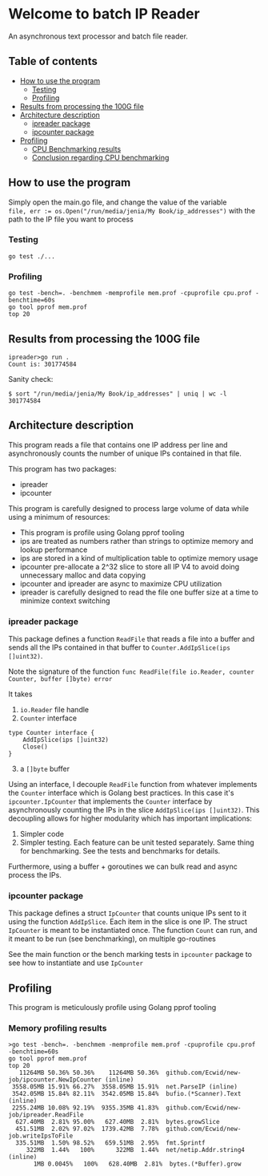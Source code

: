# Welcome to batch IP Reader
An asynchronous text processor and batch file reader.

## Table of contents
  - [How to use the program](#How-to-use-the-program)
    - [Testing](#testing)
	- [Profiling](#profiling)
  - [Results from processing the 100G file](#Results-from-processing-the-100G-file)
  - [Architecture description](#Architecture-description)
    - [ipreader package](#ipreader-package)
	- [ipcounter package](#ipcounter-package)
  - [Profiling](#Profiling)
    - [CPU Benchmarking results](#CPU-Benchmarking-results)
	- [Conclusion regarding CPU benchmarking](#Conclusion-regarding-CPU-benchmarking)

## How to use the program
Simply open the main.go file, and change the value of the variable `	file, err := os.Open("/run/media/jenia/My Book/ip_addresses")` with the path to the IP file you want to process

### Testing
```
go test ./...
```
### Profiling
```
go test -bench=. -benchmem -memprofile mem.prof -cpuprofile cpu.prof -benchtime=60s
go tool pprof mem.prof
top 20
```

## Results from processing the 100G file

```
ipreader>go run .
Count is: 301774584
```

Sanity check:
```
$ sort "/run/media/jenia/My Book/ip_addresses" | uniq | wc -l
301774584
```

## Architecture description

This program reads a file that contains one IP address per line and asynchronously counts the number of unique IPs contained in that file.

This program has two packages:
- ipreader
- ipcounter

This program is carefully designed to process large volume of data while using a minimum of resources:

- This program is profile using Golang pprof tooling
- ips are treated as numbers rather than strings to optimize memory and lookup performance
- ips are stored in a kind of multiplication table to optimize memory usage
- ipcounter pre-allocate a 2^32 slice to store all IP V4 to avoid doing unnecessary malloc and data copying
- ipcounter and ipreader are async to maximize CPU utilization
- ipreader is carefully designed to read the file one buffer size at a time to minimize context switching

### ipreader package
This package defines a function `ReadFile` that reads a file into a buffer and sends all the IPs contained in that buffer to `Counter.AddIpSlice(ips []uint32)`.

Note the signature of the function `func ReadFile(file io.Reader, counter Counter, buffer []byte) error`

It takes
1. `io.Reader` file handle
2. `Counter` interface
```
type Counter interface {
	AddIpSlice(ips []uint32)
	Close()
}
```
3. a `[]byte` buffer

Using an interface, I decouple `ReadFile` function from whatever implements the `Counter` interface which is Golang best practices. In this case it's `ipcounter.IpCounter` that implements the `Counter` interface by asynchronously counting the IPs in the slice `AddIpSlice(ips []uint32)`.
This decoupling allows for higher modularity which has important implications:
1. Simpler code
2. Simpler testing. Each feature can be unit tested separately. Same thing for benchmarking. See the tests and benchmarks for details.

Furthermore, using a buffer + goroutines we can bulk read and async process the IPs.

### ipcounter package

This package defines a struct `IpCounter` that counts unique IPs sent to it using the function `AddIpSlice`. Each item in the slice is one IP.
The struct `IpCounter` is meant to be instantiated once.
The function `Count` can run, and it meant to be run (see benchmarking), on multiple go-routines

See the main function or the bench marking tests in `ipcounter` package to see how to instantiate and use `IpCounter`

## Profiling

This program is meticulously profile using Golang pprof tooling

### Memory profiling results
```
>go test -bench=. -benchmem -memprofile mem.prof -cpuprofile cpu.prof -benchtime=60s
go tool pprof mem.prof
top 20
   11264MB 50.36% 50.36%    11264MB 50.36%  github.com/Ecwid/new-job/ipcounter.NewIpCounter (inline)
 3558.05MB 15.91% 66.27%  3558.05MB 15.91%  net.ParseIP (inline)
 3542.05MB 15.84% 82.11%  3542.05MB 15.84%  bufio.(*Scanner).Text (inline)
 2255.24MB 10.08% 92.19%  9355.35MB 41.83%  github.com/Ecwid/new-job/ipreader.ReadFile
  627.40MB  2.81% 95.00%   627.40MB  2.81%  bytes.growSlice
  451.51MB  2.02% 97.02%  1739.42MB  7.78%  github.com/Ecwid/new-job.writeIpsToFile
  335.51MB  1.50% 98.52%   659.51MB  2.95%  fmt.Sprintf
     322MB  1.44%   100%      322MB  1.44%  net/netip.Addr.string4 (inline)
       1MB 0.0045%   100%   628.40MB  2.81%  bytes.(*Buffer).grow
```

